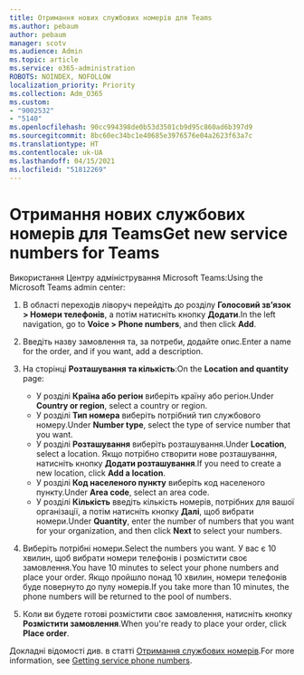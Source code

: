 ```yaml
---
title: Отримання нових службових номерів для Teams
ms.author: pebaum
author: pebaum
manager: scotv
ms.audience: Admin
ms.topic: article
ms.service: o365-administration
ROBOTS: NOINDEX, NOFOLLOW
localization_priority: Priority
ms.collection: Adm_O365
ms.custom:
- "9002532"
- "5140"
ms.openlocfilehash: 90cc994398de0b53d3501cb9d95c860ad6b397d9
ms.sourcegitcommit: 8bc60ec34bc1e40685e3976576e04a2623f63a7c
ms.translationtype: HT
ms.contentlocale: uk-UA
ms.lasthandoff: 04/15/2021
ms.locfileid: "51812269"
---
```

# <a name="get-new-service-numbers-for-teams"></a><span data-ttu-id="fe909-102">Отримання нових службових номерів для Teams</span><span class="sxs-lookup"><span data-stu-id="fe909-102">Get new service numbers for Teams</span></span>

<span data-ttu-id="fe909-103">Використання Центру адміністрування Microsoft Teams:</span><span class="sxs-lookup"><span data-stu-id="fe909-103">Using the Microsoft Teams admin center:</span></span>

1. <span data-ttu-id="fe909-104">В області переходів ліворуч перейдіть до розділу **Голосовий зв’язок > Номери телефонів**, а потім натисніть кнопку **Додати**.</span><span class="sxs-lookup"><span data-stu-id="fe909-104">In the left navigation, go to **Voice > Phone numbers**, and then click **Add**.</span></span>
2. <span data-ttu-id="fe909-105">Введіть назву замовлення та, за потреби, додайте опис.</span><span class="sxs-lookup"><span data-stu-id="fe909-105">Enter a name for the order, and if you want, add a description.</span></span>
3. <span data-ttu-id="fe909-106">На сторінці **Розташування та кількість**:</span><span class="sxs-lookup"><span data-stu-id="fe909-106">On the **Location and quantity** page:</span></span>

    - <span data-ttu-id="fe909-107">У розділі **Країна або регіон** виберіть країну або регіон.</span><span class="sxs-lookup"><span data-stu-id="fe909-107">Under **Country or region**, select a country or region.</span></span>
    - <span data-ttu-id="fe909-108">У розділі **Тип номера** виберіть потрібний тип службового номеру.</span><span class="sxs-lookup"><span data-stu-id="fe909-108">Under **Number type**, select the type of service number that you want.</span></span>
    - <span data-ttu-id="fe909-109">У розділі **Розташування** виберіть розташування.</span><span class="sxs-lookup"><span data-stu-id="fe909-109">Under **Location**, select a location.</span></span> <span data-ttu-id="fe909-110">Якщо потрібно створити нове розташування, натисніть кнопку **Додати розташування**.</span><span class="sxs-lookup"><span data-stu-id="fe909-110">If you need to create a new location, click **Add a location**.</span></span>
    - <span data-ttu-id="fe909-111">У розділі **Код населеного пункту** виберіть код населеного пункту.</span><span class="sxs-lookup"><span data-stu-id="fe909-111">Under **Area code**, select an area code.</span></span>
    - <span data-ttu-id="fe909-112">У розділі **Кількість** введіть кількість номерів, потрібних для вашої організації, а потім натисніть кнопку **Далі**, щоб вибрати номери.</span><span class="sxs-lookup"><span data-stu-id="fe909-112">Under **Quantity**, enter the number of numbers that you want for your organization, and then click **Next** to select your numbers.</span></span>
    
4. <span data-ttu-id="fe909-113">Виберіть потрібні номери.</span><span class="sxs-lookup"><span data-stu-id="fe909-113">Select the numbers you want.</span></span> <span data-ttu-id="fe909-114">У вас є 10 хвилин, щоб вибрати номери телефонів і розмістити своє замовлення.</span><span class="sxs-lookup"><span data-stu-id="fe909-114">You have 10 minutes to select your phone numbers and place your order.</span></span> <span data-ttu-id="fe909-115">Якщо пройшло понад 10 хвилин, номери телефонів буде повернуто до пулу номерів.</span><span class="sxs-lookup"><span data-stu-id="fe909-115">If you take more than 10 minutes, the phone numbers will be returned to the pool of numbers.</span></span>
5. <span data-ttu-id="fe909-116">Коли ви будете готові розмістити своє замовлення, натисніть кнопку **Розмістити замовлення**.</span><span class="sxs-lookup"><span data-stu-id="fe909-116">When you're ready to place your order, click **Place order**.</span></span>

<span data-ttu-id="fe909-117">Докладні відомості див. в статті [Отримання службових номерів](https://docs.microsoft.com/microsoftteams/getting-service-phone-numbers).</span><span class="sxs-lookup"><span data-stu-id="fe909-117">For more information, see [Getting service phone numbers](https://docs.microsoft.com/microsoftteams/getting-service-phone-numbers).</span></span>
